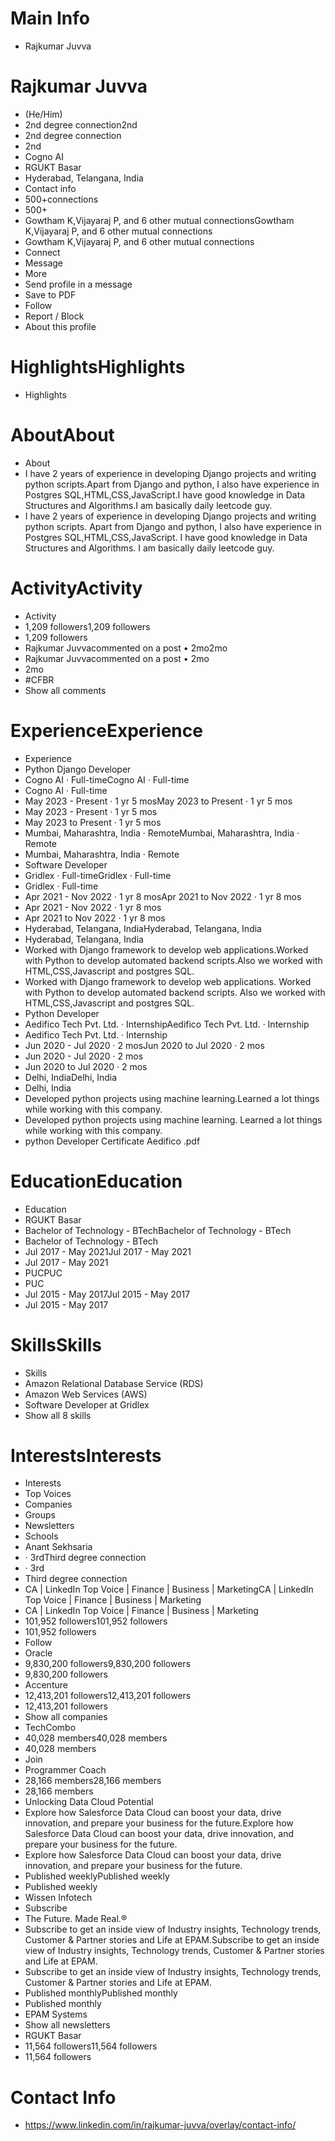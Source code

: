 # Main Info

- Rajkumar Juvva

# Rajkumar Juvva

- (He/Him)
- 2nd degree connection2nd
- 2nd degree connection
- 2nd
- Cogno AI
- RGUKT Basar
- Hyderabad, Telangana, India
- Contact info
- 500+connections
- 500+
- Gowtham K,Vijayaraj P, and 6 other mutual connectionsGowtham K,Vijayaraj P, and 6 other mutual connections
- Gowtham K,Vijayaraj P, and 6 other mutual connections
- Connect
- Message
- More
- Send profile in a message
- Save to PDF
- Follow
- Report / Block
- About this profile

# HighlightsHighlights

- Highlights

# AboutAbout

- About
- I have 2 years of experience in developing Django projects and writing python scripts.Apart from Django and python, I also have experience in Postgres SQL,HTML,CSS,JavaScript.I have good knowledge in Data Structures and Algorithms.I am basically daily leetcode guy.
- I have 2 years of experience in developing Django projects and writing python scripts.
Apart from Django and python, I also have experience in Postgres SQL,HTML,CSS,JavaScript.
I have good knowledge in Data Structures and Algorithms.
I am basically daily leetcode guy.

# ActivityActivity

- Activity
- 1,209 followers1,209 followers
- 1,209 followers
- Rajkumar Juvvacommented on a post • 2mo2mo
- Rajkumar Juvvacommented on a post • 2mo
- 2mo
- #CFBR
- Show all comments

# ExperienceExperience

- Experience
- Python Django Developer
- Cogno AI · Full-timeCogno AI · Full-time
- Cogno AI · Full-time
- May 2023 - Present · 1 yr 5 mosMay 2023 to Present · 1 yr 5 mos
- May 2023 - Present · 1 yr 5 mos
- May 2023 to Present · 1 yr 5 mos
- Mumbai, Maharashtra, India · RemoteMumbai, Maharashtra, India · Remote
- Mumbai, Maharashtra, India · Remote
- Software Developer
- Gridlex · Full-timeGridlex · Full-time
- Gridlex · Full-time
- Apr 2021 - Nov 2022 · 1 yr 8 mosApr 2021 to Nov 2022 · 1 yr 8 mos
- Apr 2021 - Nov 2022 · 1 yr 8 mos
- Apr 2021 to Nov 2022 · 1 yr 8 mos
- Hyderabad, Telangana, IndiaHyderabad, Telangana, India
- Hyderabad, Telangana, India
- Worked with Django framework to develop web applications.Worked with Python to develop automated backend scripts.Also we worked with HTML,CSS,Javascript and postgres SQL.
- Worked with Django framework to develop web applications.
Worked with Python to develop automated backend scripts.
Also we worked with HTML,CSS,Javascript and postgres SQL.
- Python Developer
- Aedifico Tech Pvt. Ltd. · InternshipAedifico Tech Pvt. Ltd. · Internship
- Aedifico Tech Pvt. Ltd. · Internship
- Jun 2020 - Jul 2020 · 2 mosJun 2020 to Jul 2020 · 2 mos
- Jun 2020 - Jul 2020 · 2 mos
- Jun 2020 to Jul 2020 · 2 mos
- Delhi, IndiaDelhi, India
- Delhi, India
- Developed python projects using machine learning.Learned a lot things while working with this company.
- Developed python projects using machine learning.
Learned a lot things while working with this company.
- python Developer Certificate Aedifico .pdf

# EducationEducation

- Education
- RGUKT Basar
- Bachelor of Technology - BTechBachelor of Technology - BTech
- Bachelor of Technology - BTech
- Jul 2017 - May 2021Jul 2017 - May 2021
- Jul 2017 - May 2021
- PUCPUC
- PUC
- Jul 2015 - May 2017Jul 2015 - May 2017
- Jul 2015 - May 2017

# SkillsSkills

- Skills
- Amazon Relational Database Service (RDS)
- Amazon Web Services (AWS)
- Software Developer at Gridlex
- Show all 8 skills

# InterestsInterests

- Interests
- Top Voices
- Companies
- Groups
- Newsletters
- Schools
- Anant Sekhsaria
- · 3rdThird degree connection
- · 3rd
- Third degree connection
- CA | LinkedIn Top Voice | Finance | Business | MarketingCA | LinkedIn Top Voice | Finance | Business | Marketing
- CA | LinkedIn Top Voice | Finance | Business | Marketing
- 101,952 followers101,952 followers
- 101,952 followers
- Follow
- Oracle
- 9,830,200 followers9,830,200 followers
- 9,830,200 followers
- Accenture
- 12,413,201 followers12,413,201 followers
- 12,413,201 followers
- Show all companies
- TechCombo
- 40,028 members40,028 members
- 40,028 members
- Join
- Programmer Coach
- 28,166 members28,166 members
- 28,166 members
- Unlocking Data Cloud Potential
- Explore how Salesforce Data Cloud can boost your data, drive innovation, and prepare your business for the future.Explore how Salesforce Data Cloud can boost your data, drive innovation, and prepare your business for the future.
- Explore how Salesforce Data Cloud can boost your data, drive innovation, and prepare your business for the future.
- Published weeklyPublished weekly
- Published weekly
- Wissen Infotech
- Subscribe
- The Future. Made Real.®
- Subscribe to get an inside view of Industry insights, Technology trends, Customer & Partner stories and Life at EPAM.Subscribe to get an inside view of Industry insights, Technology trends, Customer & Partner stories and Life at EPAM.
- Subscribe to get an inside view of Industry insights, Technology trends, Customer & Partner stories and Life at EPAM.
- Published monthlyPublished monthly
- Published monthly
- EPAM Systems
- Show all newsletters
- RGUKT Basar
- 11,564 followers11,564 followers
- 11,564 followers

# Contact Info

- https://www.linkedin.com/in/rajkumar-juvva/overlay/contact-info/

